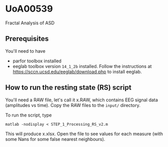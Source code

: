# UoA00539
Fractal Analysis of ASD

## Prerequisites

You'll need to have

 * parfor toolbox installed
 * eeglab toolbox version `14_1_2b` installed. Follow the instructions at https://sccn.ucsd.edu/eeglab/download.php to install eeglab. 

## How to run the resting state (RS) script 

You'll need a RAW file, let's call it x.RAW, which contains EEG signal data (amplitudes vs time). Copy the RAW files to the `input/` directory. 

To run the script, type
```
matlab -nodisplay < STEP_1_Processing_RS_v2.m
```
This will produce x.xlsx. Open the file to see values for each measure (with some Nans for some false nearest neighbours). 


